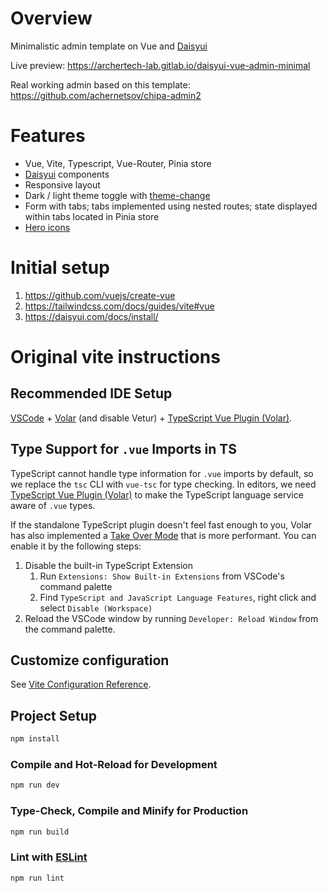 # Overview

Minimalistic admin template on Vue and [Daisyui](https://daisyui.com)

Live preview: https://archertech-lab.gitlab.io/daisyui-vue-admin-minimal

Real working admin based on this template: https://github.com/achernetsov/chipa-admin2

# Features
- Vue, Vite, Typescript, Vue-Router, Pinia store
- [Daisyui](https://daisyui.com) components
- Responsive layout
- Dark / light theme toggle with [theme-change](https://github.com/saadeghi/theme-change)
- Form with tabs; tabs implemented using nested routes; state displayed within tabs located in Pinia store
- [Hero icons](https://github.com/tailwindlabs/heroicons)

# Initial setup
1. https://github.com/vuejs/create-vue
1. https://tailwindcss.com/docs/guides/vite#vue
1. https://daisyui.com/docs/install/

# Original vite instructions

## Recommended IDE Setup

[VSCode](https://code.visualstudio.com/) + [Volar](https://marketplace.visualstudio.com/items?itemName=Vue.volar) (and disable Vetur) + [TypeScript Vue Plugin (Volar)](https://marketplace.visualstudio.com/items?itemName=Vue.vscode-typescript-vue-plugin).

## Type Support for `.vue` Imports in TS

TypeScript cannot handle type information for `.vue` imports by default, so we replace the `tsc` CLI with `vue-tsc` for type checking. In editors, we need [TypeScript Vue Plugin (Volar)](https://marketplace.visualstudio.com/items?itemName=Vue.vscode-typescript-vue-plugin) to make the TypeScript language service aware of `.vue` types.

If the standalone TypeScript plugin doesn't feel fast enough to you, Volar has also implemented a [Take Over Mode](https://github.com/johnsoncodehk/volar/discussions/471#discussioncomment-1361669) that is more performant. You can enable it by the following steps:

1. Disable the built-in TypeScript Extension
    1) Run `Extensions: Show Built-in Extensions` from VSCode's command palette
    2) Find `TypeScript and JavaScript Language Features`, right click and select `Disable (Workspace)`
2. Reload the VSCode window by running `Developer: Reload Window` from the command palette.

## Customize configuration

See [Vite Configuration Reference](https://vitejs.dev/config/).

## Project Setup

```sh
npm install
```

### Compile and Hot-Reload for Development

```sh
npm run dev
```

### Type-Check, Compile and Minify for Production

```sh
npm run build
```

### Lint with [ESLint](https://eslint.org/)

```sh
npm run lint
```

